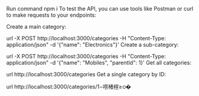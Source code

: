 Run command npm i
﻿To test the API, you can use tools like Postman or curl to make requests to your endpoints:

Create a main category:


url -X POST http://localhost:3000/categories -H "Content-Type: application/json" -d '{"name": "Electronics"}'
Create a sub-category:


url -X POST http://localhost:3000/categories -H "Content-Type: application/json" -d '{"name": "Mobiles", "parentId": 1}'
Get all categories:


url http://localhost:3000/categories
Get a single category by ID:


url http://localhost:3000/categories/1⌢唠楮楦≥ഠ�
